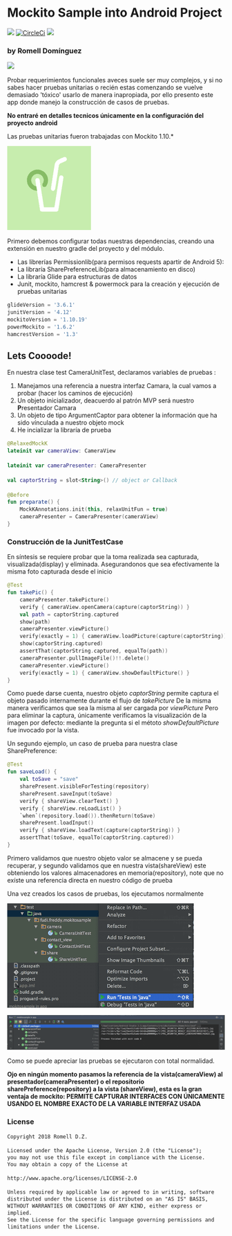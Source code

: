 # Mockito Sample into Android Project
[![](https://img.shields.io/badge/language-EN-blue.svg)](./)
[![CircleCi](https://img.shields.io/circleci/project/github/romellfudi/MockitoSample.svg)](https://circleci.com/gh/romellfudi/MockitoSample/tree/master)
[![](https://github.com/romellfudi/MockitoSample/workflows/Android%20CI/badge.svg)](https://github.com/romellfudi/MockitoSample/actions)

### by Romell Domínguez
[![](snapshot/icono.png)](https://www.romellfudi.com/)

Probar requerimientos funcionales aveces suele ser muy complejos, y si no sabes hacer pruebas unitarias o recién estas comenzando se vuelve demasiado 'tóxico' usarlo de manera inapropiada, por ello presento este app donde manejo la construcción de casos de pruebas.

**No entraré en detalles tecnicos únicamente en la configuración del proyecto android**

Las pruebas unitarias fueron trabajadas con  Mockito 1.10.*

[![center](snapshot/mockito.png)](https://github.com/mockito/mockito)

Primero debemos configurar todas nuestras dependencias, creando una extensión en nuestro gradle del proyecto y del módulo.

- Las librerías Permissionlib(para permisos requests apartir de Android 5):
- La libraría SharePreferenceLib(para almacenamiento en disco)
- La libraría Glide para estructuras de datos
- Junit, mockito, hamcrest & powermock para la creación y ejecución de pruebas unitarias

```groovy
glideVersion = '3.6.1'
junitVersion = '4.12'
mockitoVersion = '1.10.19'
powerMockito = '1.6.2'
hamcrestVersion = '1.3'
```

## Lets Coooode! 

En nuestra clase test CameraUnitTest, declaramos variables de pruebas : 
1.  Manejamos una referencia a nuestra interfaz Camara, la cual vamos a probar (hacer los caminos de ejecución)
2.  Un objeto inicializador, deacuerdo al patrón MVP será nuestro **P**resentador Camara
3.  Un objeto de tipo ArgumentCaptor para obtener la información que ha sido vínculada a nuestro objeto mock
4.  He incializar la libraría de prueba

```kotlin
@RelaxedMockK
lateinit var cameraView: CameraView

lateinit var cameraPresenter: CameraPresenter

val captorString = slot<String>() // object or Callback

@Before
fun preparate() {
    MockKAnnotations.init(this, relaxUnitFun = true)
    cameraPresenter = CameraPresenter(cameraView)
}
```

### Construcción de la JunitTestCase
En síntesis se requiere probar que la toma realizada sea capturada, visualizada(display) y eliminada. Asegurandonos que sea efectivamente la misma foto capturada desde el inicio

```kotlin
@Test
fun takePic() {
    cameraPresenter.takePicture()
    verify { cameraView.openCamera(capture(captorString)) }
    val path = captorString.captured
    show(path)
    cameraPresenter.viewPicture()
    verify(exactly = 1) { cameraView.loadPicture(capture(captorString)) }
    show(captorString.captured)
    assertThat(captorString.captured, equalTo(path))
    cameraPresenter.pullImageFile()!!.delete()
    cameraPresenter.viewPicture()
    verify(exactly = 1) { cameraView.showDefaultPicture() }
}
```
Como puede darse cuenta, nuestro objeto *captorString* permite captura el objeto pasado internamente durante el flujo de *takePicture*
De la misma manera verificamos que sea la misma al ser cargada por *viewPicture* 
Pero para eliminar la captura, únicamente verificamos la visualización de la imagen por defecto: mediante la pregunta si el métoto *showDefaultPicture* fue invocado por la vista. 

Un segundo ejemplo, un caso de prueba para nuestra clase SharePreference:

```kotlin
@Test
fun saveLoad() {
    val toSave = "save"
    sharePresent.visibleForTesting(repository)
    sharePresent.saveInput(toSave)
    verify { shareView.clearText() }
    verify { shareView.reLoadList() }
    `when`(repository.load()).thenReturn(toSave)
    sharePresent.loadInput()
    verify { shareView.loadText(capture(captorString)) }
    assertThat(toSave, equalTo(captorString.captured))
}
```

Primero validamos que nuestro objeto valor se almacene y se pueda recuperar, y segundo validamos que en nuestra vista(shareView) este obteniendo los valores almacenadores en memoria(repository), note que no exíste una referencia directa en nuestro código de prueba

Una vez creados los casos de pruebas, los ejecutamos normalmente

![center](snapshot/a.png#center)

![center](snapshot/e.png#center) 

Como se puede apreciar las pruebas se ejecutaron con total normalidad.

**Ojo en ningún momento pasamos la referencia de la vista(cameraView) al presentador(cameraPresenter) o el repositorio sharePreference(repository) a la vista (shareView), esta es la gran ventaja de mockito: PERMITE CAPTURAR INTERFACES CON ÚNICAMENTE USANDO EL NOMBRE EXACTO DE LA VARIABLE INTERFAZ USADA**

### License
```
Copyright 2018 Romell D.Z.

Licensed under the Apache License, Version 2.0 (the "License");
you may not use this file except in compliance with the License.
You may obtain a copy of the License at

http://www.apache.org/licenses/LICENSE-2.0

Unless required by applicable law or agreed to in writing, software
distributed under the License is distributed on an "AS IS" BASIS,
WITHOUT WARRANTIES OR CONDITIONS OF ANY KIND, either express or implied.
See the License for the specific language governing permissions and
limitations under the License.
```

<style>
img[src*='#center'] { 
    width:500px;
    display: block;
    margin: auto;
}
</style>